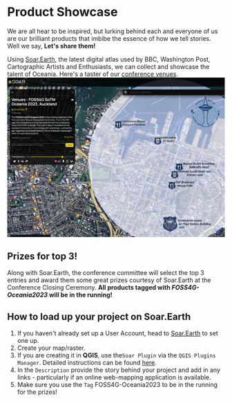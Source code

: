 # Product Showcase
We are all hear to be inspired, but lurking behind each and everyone of us are our brilliant products that imbibe the essence of how we tell stories. <br />
Well we say, **Let's share them!**<br />

Using [Soar.Earth](https://soar.earth/), the latest digital atlas used by BBC, Washington Post, Cartographic Artists and Enthusiasts, we can collect and showcase the talent of Oceania. 
Here's a taster of our [conference venues](https://soar.earth/maps/15722?pos=-36.84547055637228%2C174.76608946499994%2C16.06).<br />
![Conference Venues](/public/imgs/venues-map.png)

## Prizes for top 3!
Along with Soar.Earth, the conference committee will select the top 3 entries and award them some great prizes courtesy of Soar.Earth at the Conference Closing Ceremony. 
**All products tagged with *FOSS4G-Oceania2023* will be in the running!**

## How to load up your project on Soar.Earth
1. If you haven't already set up a User Account, head to [Soar.Earth](https://soar.earth/) to set one up.
2. Create your map/raster.
3. If you are creating it in **QGIS**, use the`Soar Plugin` via the `QGIS Plugins Manager`. Detailed instructions can be found [here](https://about.soar.earth/blog-pages/installing-and-using-soars-qgis-plugin).
4. In the `Description` provide the story behind your project and add in any links - particularly if an online web-mapping application is available.
5. Make sure you use the `Tag` FOSS4G-Oceania2023 to be in the running for the prizes!
